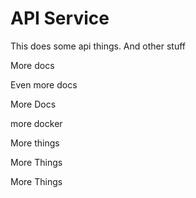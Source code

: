 # API Service

This does some api things. And other stuff

More docs

Even more docs

More Docs

more docker

More things

More Things

More Things
